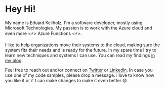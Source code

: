 # Hey Hi!

My name is Eduard Keilholz, I'm a software developer, mostly using Microsoft Technologies. My passion is to work with the Azure cloud and even more <⚡> Azure Functions <⚡>.

I like to help organizations move their systems to the cloud, making sure the system fits their needs and is ready for the future. In my spare time I try to learn new techniques and systems I can use. You can read my findings [in my blog](https://hexmaster.nl).

Feel free to reach out and/or connect on [Twitter](https://twitter.com/ed_dotnet) or [LinkedIn](https://www.linkedin.com/in/nikneem/). In case you use one of my code samples, please drop a message. I love to know how you like it or if I can make changes to make it even better 😄
